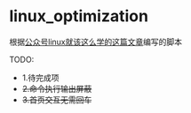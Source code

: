 # linux_optimization

根据[公众号linux就该这么学的这篇文章](https://mp.weixin.qq.com/s/gA2jOjrf6LHmCaY88kTT2A)编写的脚本

TODO:
  * 1.待完成项
  * ~~2.命令执行输出屏蔽~~
  * ~~3.首页交互无需回车~~
 

